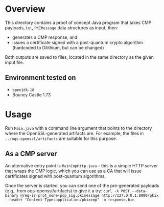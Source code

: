 # Overview
This directory contains a proof of concept Java program that takes CMP payloads, i.e., `PKIMessage` data structures
as input, then:
- generates a CMP response, and
- issues a certificate signed with a post-quantum crypto algorithm (hardcoded to Dilithium, but can be changed)

Both outputs are saved to files, located in the same directory as the given input file.

## Environment tested on
- `openjdk-18`
- Bouncy Castle 1.73


# Usage

Run `Main.java` with a command line argument that points to the directory where the OpenSSL-generated artifacts are.
For example, the files in `../oqs-openssl/artifacts` are suitable for this purpose.

## As a CMP server

An alternative entry point is `MainCmpHttp.java` - this is a simple HTTP server that wraps the CMP logic, which you
can use as a CA that will issue certificates signed with post-quantum algorithms.

Once the server is started, you can send one of the pre-generated payloads (e.g., from oqs-openssl/artifacts) to give
it a try: `curl -X POST --data-binary @req-ir-prot_none-pop_sig.pkimessage http://127.0.0.1:8000/pkix --header "Content-Type:application/pkixcmp" -o response.bin`

